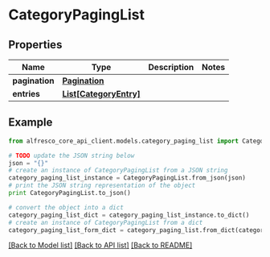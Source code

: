 # CategoryPagingList


## Properties
Name | Type | Description | Notes
------------ | ------------- | ------------- | -------------
**pagination** | [**Pagination**](Pagination.md) |  | 
**entries** | [**List[CategoryEntry]**](CategoryEntry.md) |  | 

## Example

```python
from alfresco_core_api_client.models.category_paging_list import CategoryPagingList

# TODO update the JSON string below
json = "{}"
# create an instance of CategoryPagingList from a JSON string
category_paging_list_instance = CategoryPagingList.from_json(json)
# print the JSON string representation of the object
print CategoryPagingList.to_json()

# convert the object into a dict
category_paging_list_dict = category_paging_list_instance.to_dict()
# create an instance of CategoryPagingList from a dict
category_paging_list_form_dict = category_paging_list.from_dict(category_paging_list_dict)
```
[[Back to Model list]](../README.md#documentation-for-models) [[Back to API list]](../README.md#documentation-for-api-endpoints) [[Back to README]](../README.md)


